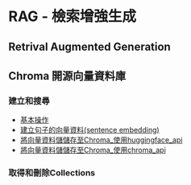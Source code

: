# RAG - 檢索增強生成
## Retrival Augmented Generation

## Chroma 開源向量資料庫
### 建立和搜尋
- [基本操作](./chroma)
- [建立句子的向量資料(sentence embedding)](./chroma/sentence_embedding.md)
- [將向量資料儲儲存至Chroma_使用huggingface_api](./chroma/add_data_chroma.md)
- [將向量資料儲儲存至Chroma_使用chroma_api](./chroma/add_data_chroma1.md)

### 取得和刪除Collections


